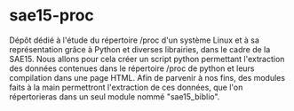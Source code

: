 # sae15-proc
Dépôt dédié à l'étude du répertoire /proc d'un système Linux et à sa représentation grâce à Python et diverses librairies, dans le cadre de la SAE15.
Nous allons pour cela créer un script python permettant l'extraction des données contenues dans le répertoire /proc de python et leurs compilation dans une page HTML.
Afin de parvenir à nos fins, des modules faits à la main permettront l'extraction de ces données, que l'on répertorieras dans un seul module nommé "sae15_biblio".
